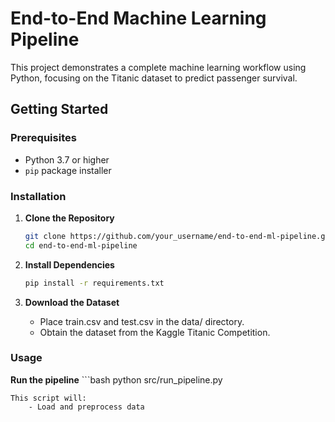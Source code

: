# End-to-End Machine Learning Pipeline

This project demonstrates a complete machine learning workflow using Python, focusing on the Titanic dataset to predict passenger survival.

## Getting Started

### Prerequisites

- Python 3.7 or higher
- `pip` package installer

### Installation

1. **Clone the Repository**

   ```bash
   git clone https://github.com/your_username/end-to-end-ml-pipeline.git
   cd end-to-end-ml-pipeline

2. **Install Dependencies**
    ```bash
    pip install -r requirements.txt

3. **Download the Dataset**
    - Place train.csv and test.csv in the data/ directory.
    - Obtain the dataset from the Kaggle Titanic Competition.

### Usage

**Run the pipeline**
    ```bash
    python src/run_pipeline.py

    This script will:
        - Load and preprocess data



